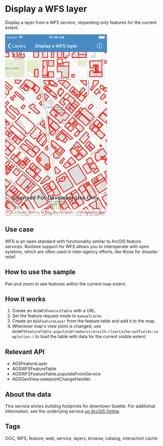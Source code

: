 # Display a WFS layer

Display a layer from a WFS service, requesting only features for the current extent.

![Display a WFS layer sample](display-wfs-layer.png)

## Use case

WFS is an open standard with functionality similar to ArcGIS feature services. Runtime support for WFS allows you to interoperate with open systems, which are often used in inter-agency efforts, like those for disaster relief.

## How to use the sample

Pan and zoom to see features within the current map extent.

## How it works

1. Create an `AGSWFSFeatureTable` with a URL.
2. Set the feature request mode to `manualCache`.
3. Create an `AGSFeatureLayer` from the feature table and add it to the map.
4. Whenever map's view point is changed, use `AGSWFSFeatureTable.populateFromService(with:clearCache:outFields:completion:)` to load the table with data for the current visible extent.

## Relevant API

* AGSFeatureLayer
* AGSWFSFeatureTable
* AGSWFSFeatureTable.populateFromService
* AGSGeoView.viewpointChangeHandler

## About the data

This service shows building footprints for downtown Seattle. For additional information, see the underlying service [on ArcGIS Online](https://arcgisruntime.maps.arcgis.com/home/item.html?id=1b81d35c5b0942678140efc29bc25391).

## Tags

OGC, WFS, feature, web, service, layers, browse, catalog, interaction cache

